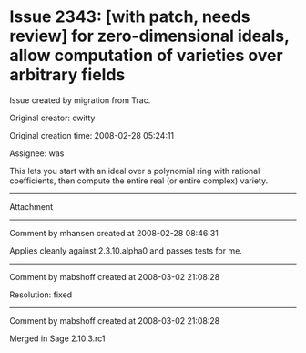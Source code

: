 # Issue 2343: [with patch, needs review] for zero-dimensional ideals, allow computation of varieties over arbitrary fields

Issue created by migration from Trac.

Original creator: cwitty

Original creation time: 2008-02-28 05:24:11

Assignee: was

This lets you start with an ideal over a polynomial ring with rational coefficients, then compute the entire real (or entire complex) variety.


---

Attachment


---

Comment by mhansen created at 2008-02-28 08:46:31

Applies cleanly against 2.3.10.alpha0 and passes tests for me.


---

Comment by mabshoff created at 2008-03-02 21:08:28

Resolution: fixed


---

Comment by mabshoff created at 2008-03-02 21:08:28

Merged in Sage 2.10.3.rc1
